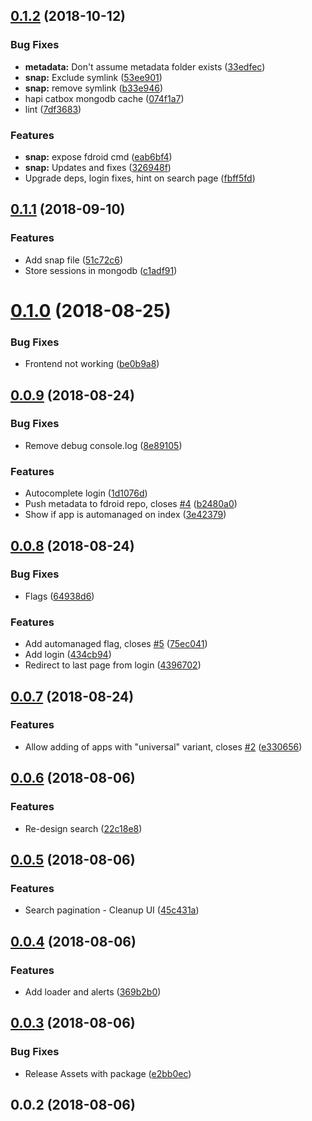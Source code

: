 <a name="0.1.2"></a>
## [0.1.2](https://github.com/mkg20001/apkmirror2fdroid/compare/v0.1.1...v0.1.2) (2018-10-12)


### Bug Fixes

* **metadata:** Don't assume metadata folder exists ([33edfec](https://github.com/mkg20001/apkmirror2fdroid/commit/33edfec))
* **snap:** Exclude symlink ([53ee901](https://github.com/mkg20001/apkmirror2fdroid/commit/53ee901))
* **snap:** remove symlink ([b33e946](https://github.com/mkg20001/apkmirror2fdroid/commit/b33e946))
* hapi catbox mongodb cache ([074f1a7](https://github.com/mkg20001/apkmirror2fdroid/commit/074f1a7))
* lint ([7df3683](https://github.com/mkg20001/apkmirror2fdroid/commit/7df3683))


### Features

* **snap:** expose fdroid cmd ([eab6bf4](https://github.com/mkg20001/apkmirror2fdroid/commit/eab6bf4))
* **snap:** Updates and fixes ([326948f](https://github.com/mkg20001/apkmirror2fdroid/commit/326948f))
* Upgrade deps, login fixes, hint on search page ([fbff5fd](https://github.com/mkg20001/apkmirror2fdroid/commit/fbff5fd))



<a name="0.1.1"></a>
## [0.1.1](https://github.com/mkg20001/apkmirror2fdroid/compare/v0.1.0...v0.1.1) (2018-09-10)


### Features

* Add snap file ([51c72c6](https://github.com/mkg20001/apkmirror2fdroid/commit/51c72c6))
* Store sessions in mongodb ([c1adf91](https://github.com/mkg20001/apkmirror2fdroid/commit/c1adf91))



<a name="0.1.0"></a>
# [0.1.0](https://github.com/mkg20001/apkmirror2fdroid/compare/v0.0.9...v0.1.0) (2018-08-25)


### Bug Fixes

* Frontend not working ([be0b9a8](https://github.com/mkg20001/apkmirror2fdroid/commit/be0b9a8))



<a name="0.0.9"></a>
## [0.0.9](https://github.com/mkg20001/apkmirror2fdroid/compare/v0.0.8...v0.0.9) (2018-08-24)


### Bug Fixes

* Remove debug console.log ([8e89105](https://github.com/mkg20001/apkmirror2fdroid/commit/8e89105))


### Features

* Autocomplete login ([1d1076d](https://github.com/mkg20001/apkmirror2fdroid/commit/1d1076d))
* Push metadata to fdroid repo, closes [#4](https://github.com/mkg20001/apkmirror2fdroid/issues/4) ([b2480a0](https://github.com/mkg20001/apkmirror2fdroid/commit/b2480a0))
* Show if app is automanaged on index ([3e42379](https://github.com/mkg20001/apkmirror2fdroid/commit/3e42379))



<a name="0.0.8"></a>
## [0.0.8](https://github.com/mkg20001/apkmirror2fdroid/compare/v0.0.7...v0.0.8) (2018-08-24)


### Bug Fixes

* Flags ([64938d6](https://github.com/mkg20001/apkmirror2fdroid/commit/64938d6))


### Features

* Add automanaged flag, closes [#5](https://github.com/mkg20001/apkmirror2fdroid/issues/5) ([75ec041](https://github.com/mkg20001/apkmirror2fdroid/commit/75ec041))
* Add login ([434cb94](https://github.com/mkg20001/apkmirror2fdroid/commit/434cb94))
* Redirect to last page from login ([4396702](https://github.com/mkg20001/apkmirror2fdroid/commit/4396702))



<a name="0.0.7"></a>
## [0.0.7](https://github.com/mkg20001/apkmirror2fdroid/compare/v0.0.6...v0.0.7) (2018-08-24)


### Features

* Allow adding of apps with "universal" variant, closes [#2](https://github.com/mkg20001/apkmirror2fdroid/issues/2) ([e330656](https://github.com/mkg20001/apkmirror2fdroid/commit/e330656))



<a name="0.0.6"></a>
## [0.0.6](https://github.com/mkg20001/apkmirror2fdroid/compare/v0.0.5...v0.0.6) (2018-08-06)


### Features

* Re-design search ([22c18e8](https://github.com/mkg20001/apkmirror2fdroid/commit/22c18e8))



<a name="0.0.5"></a>
## [0.0.5](https://github.com/mkg20001/apkmirror2fdroid/compare/v0.0.4...v0.0.5) (2018-08-06)


### Features

* Search pagination - Cleanup UI ([45c431a](https://github.com/mkg20001/apkmirror2fdroid/commit/45c431a))



<a name="0.0.4"></a>
## [0.0.4](https://github.com/mkg20001/apkmirror2fdroid/compare/v0.0.3...v0.0.4) (2018-08-06)


### Features

* Add loader and alerts ([369b2b0](https://github.com/mkg20001/apkmirror2fdroid/commit/369b2b0))



<a name="0.0.3"></a>
## [0.0.3](https://github.com/mkg20001/apkmirror2fdroid/compare/v0.0.2...v0.0.3) (2018-08-06)


### Bug Fixes

* Release Assets with package ([e2bb0ec](https://github.com/mkg20001/apkmirror2fdroid/commit/e2bb0ec))



<a name="0.0.2"></a>
## 0.0.2 (2018-08-06)



